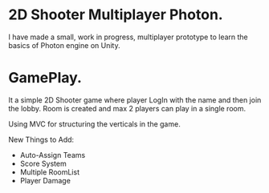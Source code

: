 # 2D Shooter Multiplayer Photon.
I have made a small, work in progress, multiplayer prototype to learn the basics of Photon engine on Unity.

# GamePlay.
It a simple 2D Shooter game where player LogIn with the name and then join the lobby. Room is created and max 2 players can play in a single room.

Using MVC for structuring the verticals in the game.

New Things to Add:
- Auto-Assign Teams
- Score System
- Multiple RoomList
- Player Damage

